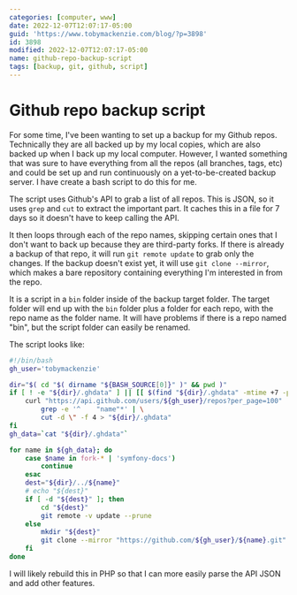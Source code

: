 ```yaml
---
categories: [computer, www]
date: 2022-12-07T12:07:17-05:00
guid: 'https://www.tobymackenzie.com/blog/?p=3898'
id: 3898
modified: 2022-12-07T12:07:17-05:00
name: github-repo-backup-script
tags: [backup, git, github, script]
---
```


Github repo backup script
=========================

For some time, I've been wanting to set up a backup for my Github repos.  Technically they are all backed up by my local copies, which are also backed up when I back up my local computer.  However, I wanted something that was sure to have everything from all the repos (all branches, tags, etc) and could be set up and run continuously on a yet-to-be-created backup server.  I have create a bash script to do this for me.<!--more-->

The script uses Github's API to grab a list of all repos.  This is JSON, so it uses `grep` and `cut` to extract the important part.  It caches this in a file for 7 days so it doesn't have to keep calling the API.

It then loops through each of the repo names, skipping certain ones that I don't want to back up because they are third-party forks.  If there is already a backup of that repo, it will run `git remote update` to grab only the changes.  If the backup doesn't exist yet, it will use `git clone --mirror`, which makes a bare repository containing everything I'm interested in from the repo.

It is a script in a `bin` folder inside of the backup target folder.  The target folder will end up with the `bin` folder plus a folder for each repo, with the repo name as the folder name.  It will have problems if there is a repo named "bin", but the script folder can easily be renamed.

The script looks like:

``` bash
#!/bin/bash
gh_user='tobymackenzie'

dir="$( cd "$( dirname "${BASH_SOURCE[0]}" )" && pwd )"
if [ ! -e "${dir}/.ghdata" ] || [[ $(find "${dir}/.ghdata" -mtime +7 -print) ]]; then
	curl "https://api.github.com/users/${gh_user}/repos?per_page=100" | \
		grep -e '^    "name"*' | \
		cut -d \" -f 4 > "${dir}/.ghdata"
fi
gh_data=`cat "${dir}/.ghdata"`

for name in ${gh_data}; do
	case $name in fork-* | 'symfony-docs')
		continue
	esac
	dest="${dir}/../${name}"
	# echo "${dest}"
	if [ -d "${dest}" ]; then
		cd "${dest}"
		git remote -v update --prune
	else
		mkdir "${dest}"
		git clone --mirror "https://github.com/${gh_user}/${name}.git" "${dest}"
	fi
done
```

I will likely rebuild this in PHP so that I can more easily parse the API JSON and add other features.
